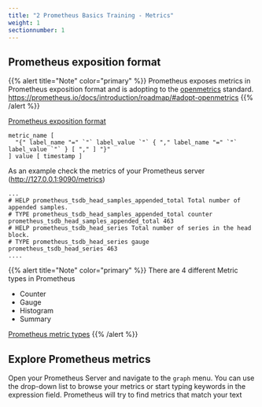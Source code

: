 ```yaml
---
title: "2 Prometheus Basics Training - Metrics"
weight: 1
sectionnumber: 1
---
```


## Prometheus exposition format

{{% alert title="Note" color="primary" %}}
Prometheus exposes metrics in Prometheus exposition format and is adopting to the [openmetrics](https://openmetrics.io/) standard. <https://prometheus.io/docs/introduction/roadmap/#adopt-openmetrics>
{{% /alert %}}

[Prometheus exposition format](https://prometheus.io/docs/instrumenting/exposition_formats/)
```
metric_name [
  "{" label_name "=" `"` label_value `"` { "," label_name "=" `"` label_value `"` } [ "," ] "}"
] value [ timestamp ]
```

As an example check the metrics of your Prometheus server (<http://127.0.0.1:9090/metrics>)
```
...
# HELP prometheus_tsdb_head_samples_appended_total Total number of appended samples.
# TYPE prometheus_tsdb_head_samples_appended_total counter
prometheus_tsdb_head_samples_appended_total 463
# HELP prometheus_tsdb_head_series Total number of series in the head block.
# TYPE prometheus_tsdb_head_series gauge
prometheus_tsdb_head_series 463
....
```

{{% alert title="Note" color="primary" %}}
There are 4 different Metric types in Prometheus
- Counter
- Gauge
- Histogram
- Summary

[Prometheus metric types](https://prometheus.io/docs/concepts/metric_types/)
{{% /alert %}}


## Explore Prometheus metrics

Open your Prometheus Server and navigate to the `graph` menu. You can use the drop-down list to browse your metrics or start typing keywords in the expression field. Prometheus will try to find metrics that match your text
